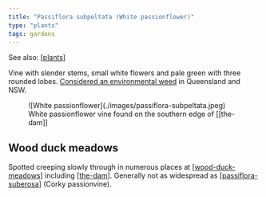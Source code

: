 ```yaml
---
title: "Passiflora subpeltata (White passionflower)"
type: "plants"
tags: gardens
---
```


See also: [[plants]]

Vine with slender stems, small white flowers and pale green with three rounded lobes. [Considered an environmental weed](https://weeds.brisbane.qld.gov.au/weeds/white-passionflower) in Queensland and NSW.

<figure markdown>
![White passionflower](./images/passiflora-subpeltata.jpeg)
<caption>White passionflower vine found on the southern edge of [[the-dam]]</caption>
</figure>

## Wood duck meadows

Spotted creeping slowly through in numerous places at [[wood-duck-meadows]] including [[the-dam]]. Generally not as widespread as [[passiflora-suberosa]] (Corky passionvine).

[//begin]: # "Autogenerated link references for markdown compatibility"
[plants]: plants "Plants"
[wood-duck-meadows]: ../wood-duck-meadows "Wood duck meadows"
[the-dam]: ../the-dam "The Dam"
[passiflora-suberosa]: passiflora-suberosa "Passiflora suberosa (Corky passion vine)"
[//end]: # "Autogenerated link references"